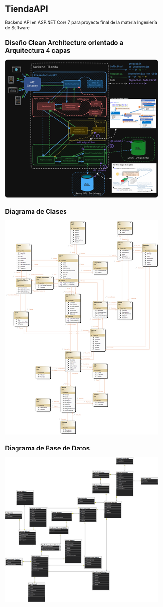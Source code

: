 # TiendaAPI
Backend API en ASP.NET Core 7 para proyecto final de la materia Ingeniería de Software

## Diseño Clean Architecture orientado a Arquitectura 4 capas
![Arquitectura](docs/Arquitectura.png)

## Diagrama de Clases
![Diagrama de Clases](docs/ClassDiagram.png)

## Diagrama de Base de Datos
![Diagrama de Base de Datos](docs/DatabaseDiagram.png)